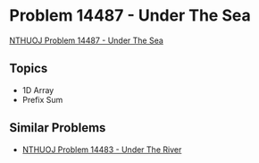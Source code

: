 # Problem 14487 - Under The Sea
[NTHUOJ Problem 14487 - Under The Sea](https://acm.cs.nthu.edu.tw/problem/14487/)

## Topics
- 1D Array
- Prefix Sum

## Similar Problems
- [NTHUOJ Problem 14483 - Under The River](https://acm.cs.nthu.edu.tw/problem/14483/)